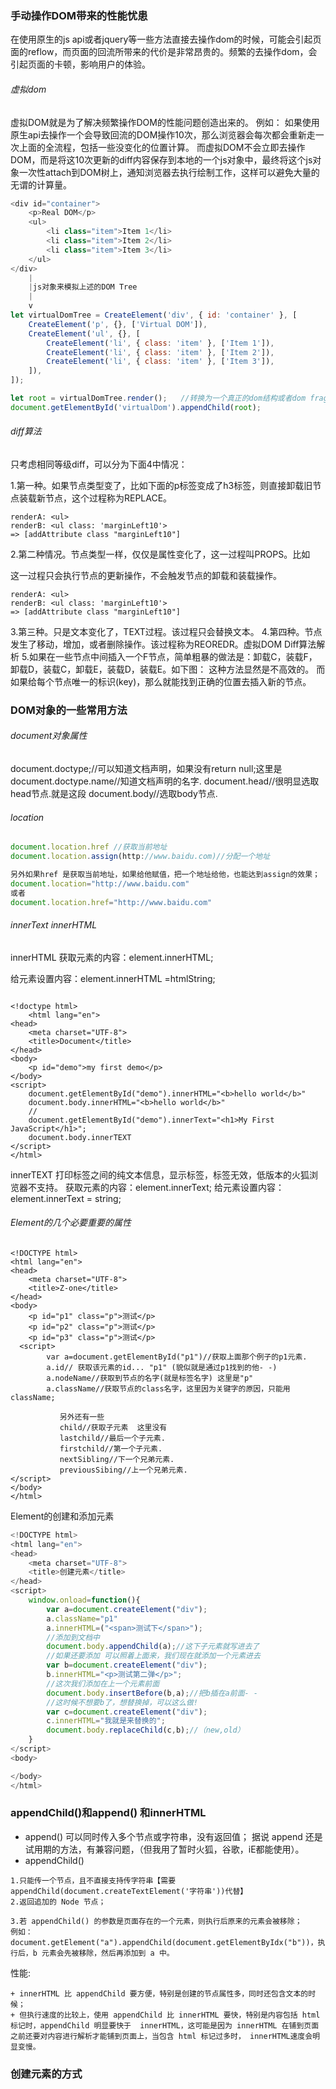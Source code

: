 ### 手动操作DOM带来的性能忧患
在使用原生的js api或者jquery等一些方法直接去操作dom的时候，可能会引起页面的reflow，而页面的回流所带来的代价是非常昂贵的。频繁的去操作dom，会引起页面的卡顿，影响用户的体验。
###### 虚拟dom
虚拟DOM就是为了解决频繁操作DOM的性能问题创造出来的。
例如：
如果使用原生api去操作一个会导致回流的DOM操作10次，那么浏览器会每次都会重新走一次上面的全流程，包括一些没变化的位置计算。
而虚拟DOM不会立即去操作DOM，而是将这10次更新的diff内容保存到本地的一个js对象中，最终将这个js对象一次性attach到DOM树上，通知浏览器去执行绘制工作，这样可以避免大量的无谓的计算量。


```js
<div id="container">
    <p>Real DOM</p>
    <ul>
        <li class="item">Item 1</li>
        <li class="item">Item 2</li>
        <li class="item">Item 3</li>
    </ul>
</div>
	|
	|js对象来模拟上述的DOM Tree
	|
	v
let virtualDomTree = CreateElement('div', { id: 'container' }, [
    CreateElement('p', {}, ['Virtual DOM']),
    CreateElement('ul', {}, [
        CreateElement('li', { class: 'item' }, ['Item 1']),
        CreateElement('li', { class: 'item' }, ['Item 2']),
        CreateElement('li', { class: 'item' }, ['Item 3']),
    ]),
]);

let root = virtualDomTree.render();   //转换为一个真正的dom结构或者dom fragment
document.getElementById('virtualDom').appendChild(root);
```
###### diff算法
只考虑相同等级diff，可以分为下面4中情况：

1.第一种。如果节点类型变了，比如下面的p标签变成了h3标签，则直接卸载旧节点装载新节点，这个过程称为REPLACE。
```
renderA: <ul>
renderB: <ul class: 'marginLeft10'>
=> [addAttribute class "marginLeft10"]
```

2.第二种情况。节点类型一样，仅仅是属性变化了，这一过程叫PROPS。比如

这一过程只会执行节点的更新操作，不会触发节点的卸载和装载操作。
```
renderA: <ul>
renderB: <ul class: 'marginLeft10'>
=> [addAttribute class "marginLeft10"]
```
3.第三种。只是文本变化了，TEXT过程。该过程只会替换文本。
4.第四种。节点发生了移动，增加，或者删除操作。该过程称为REOREDR。虚拟DOM Diff算法解析
5.如果在一些节点中间插入一个F节点，简单粗暴的做法是：卸载C，装载F，卸载D，装载C，卸载E，装载D，装载E。如下图：
这种方法显然是不高效的。 而如果给每个节点唯一的标识(key)，那么就能找到正确的位置去插入新的节点。



### DOM对象的一些常用方法

###### document对象属性
document.doctype;//可以知道文档声明，如果没有return null;这里是<!DOCTYPE html>
document.doctype.name//知道文档声明的名字.
document.head//很明显选取head节点.就是<head></head>这段
document.body//选取body节点.

###### location
```js
document.location.href //获取当前地址
document.location.assign(http://www.baidu.com)//分配一个地址

另外如果href 是获取当前地址，如果给他赋值，把一个地址给他，也能达到assign的效果；
document.location="http://www.baidu.com"
或者
document.location.href="http://www.baidu.com"
```
###### innerText innerHTML
innerHTML
获取元素的内容：element.innerHTML;

给元素设置内容：element.innerHTML =htmlString;
```

<!doctype html>
    <html lang="en">
<head>
    <meta charset="UTF-8">
    <title>Document</title>
</head>
<body>
    <p id="demo">my first demo</p>
</body>
<script>
    document.getElementById("demo").innerHTML="<b>hello world</b>"
    document.body.innerHTML="<b>hello world</b>"
    //
    document.getElementById("demo").innerText="<h1>My First JavaScript</h1>";
    document.body.innerTEXT
</script>
</html>
```
innerTEXT
打印标签之间的纯文本信息，显示标签，标签无效，低版本的火狐浏览器不支持。
获取元素的内容：element.innerText;
给元素设置内容：element.innerText = string;

###### Element的几个必要重要的属性
```
<!DOCTYPE html>
<html lang="en">
<head>
    <meta charset="UTF-8">
    <title>Z-one</title>
</head>
<body>
    <p id="p1" class="p">测试</p>
    <p id="p2" class="p">测试</p>
    <p id="p3" class="p">测试</p>
  <script>
        var a=document.getElementById("p1")//获取上面那个例子的p1元素.
        a.id// 获取该元素的id... "p1" (貌似就是通过p1找到的他- -)
        a.nodeName//获取到节点的名字(就是标签名字) 这里是"p"
        a.className//获取节点的class名字，这里因为关键字的原因，只能用className;

           另外还有一些
           child//获取子元素  这里没有
           lastchild//最后一个子元素.
           firstchild//第一个子元素.
           nextSibling//下一个兄弟元素.
           previousSibing//上一个兄弟元素.
</script>
</body>
</html>
```

Element的创建和添加元素
```js
<!DOCTYPE html>
<html lang="en">
<head>
    <meta charset="UTF-8">
    <title>创建元素</title>
</head>
<script>
    window.onload=function(){
        var a=document.createElement("div");
        a.className="p1"
        a.innerHTML=("<span>测试下</span>");
        //添加到文档中
        document.body.appendChild(a);//这下子元素就写进去了
        //如果还要添加 可以照着上面来，我们现在就添加一个元素进去
        var b=document.createElement("div");
        b.innerHTML="<p>测试第二弹</p>";
        //这次我们添加在上一个元素前面
        document.body.insertBefore(b,a);//把b插在a前面- -
        //这时候不想要b了，想替换掉，可以这么做!
        var c=document.createElement("div");
        c.innerHTML="我就是来替换的";
        document.body.replaceChild(c,b);//（new,old）
    }
</script>
<body>

</body>
</html>
```


### appendChild()和append() 和innerHTML
+ append()
可以同时传入多个节点或字符串，没有返回值；
据说 append 还是试用期的方法，有兼容问题，（但我用了暂时火狐，谷歌，iE都能使用）。
+ appendChild() 
```
1.只能传一个节点，且不直接支持传字符串【需要 appendChild(document.createTextElement('字符串'))代替】
2.返回追加的 Node 节点；

3.若 appendChild() 的参数是页面存在的一个元素，则执行后原来的元素会被移除；
例如：document.getElement("a").appendChild(document.getElementByIdx("b"))，执行后，b 元素会先被移除，然后再添加到 a 中。
```
性能:
```
+ innerHTML 比 appendChild 要方便，特别是创建的节点属性多，同时还包含文本的时候；
+ 但执行速度的比较上，使用 appendChild 比 innerHTML 要快，特别是内容包括 html 标记时，appendChild 明显要快于  innerHTML，这可能是因为 innerHTML 在铺到页面之前还要对内容进行解析才能铺到页面上，当包含 html 标记过多时， innerHTML速度会明显变慢。
```

### 创建元素的方式